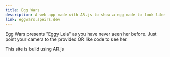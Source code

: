 ```yaml
---
title: Egg Wars
description: A web app made with AR.js to show a egg made to look like Princess Leia
link: eggwars.speirs.dev
---
```

Egg Wars presents "Eggy Leia" as you have never seen her before. Just point your camera to the provided QR like code to see her.

This site is build using AR.js
